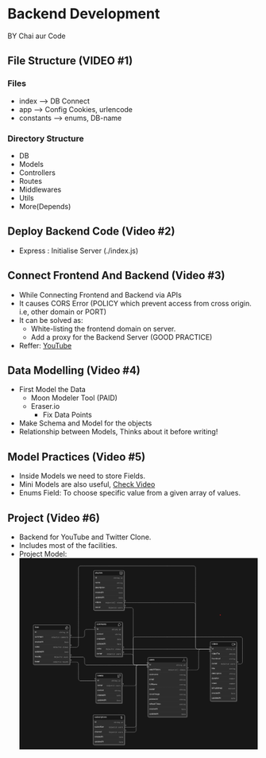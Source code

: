 # Backend Development

BY Chai aur Code

## File Structure (VIDEO #1)

### Files

-   index --> DB Connect
-   app --> Config Cookies, urlencode
-   constants --> enums, DB-name

### Directory Structure

-   DB
-   Models
-   Controllers
-   Routes
-   Middlewares
-   Utils
-   More(Depends)

## Deploy Backend Code (Video #2)

-   Express : Initialise Server (./index.js)

## Connect Frontend And Backend (Video #3)

-   While Connecting Frontend and Backend via APIs
-   It causes CORS Error (POLICY which prevent access from cross origin. i.e, other domain or PORT)
-   It can be solved as:
    -   White-listing the frontend domain on server.
    -   Add a proxy for the Backend Server (GOOD PRACTICE)
-   Reffer: [YouTube](https://www.youtube.com/watch?v=fFHyqhmnVfs&list=PLu71SKxNbfoBGh_8p_NS-ZAh6v7HhYqHW&index=3)

## Data Modelling (Video #4)

-   First Model the Data
    -   Moon Modeler Tool (PAID)
    -   Eraser.io
        -   Fix Data Points
-   Make Schema and Model for the objects
-   Relationship between Models, Thinks about it before writing!

## Model Practices (Video #5)

-   Inside Models we need to store Fields.
-   Mini Models are also useful, [Check Video](https://www.youtube.com/watch?v=lA_mNpddN5U&list=PLu71SKxNbfoBGh_8p_NS-ZAh6v7HhYqHW&index=6&t=23m49s)
-   Enums Field: To choose specific value from a given array of values.

## Project (Video #6)

- Backend for YouTube and Twitter Clone.
- Includes most of the facilities.
- Project Model: ![This](./assets/img/YouTube%20Backend.png)
